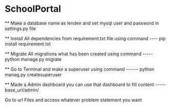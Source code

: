 # SchoolPortal

**    Make a database name as lenden and set mysql user and password in settings.py file

**    Install All dependencies from requirement.txt file using command
           ---- pip install requirement.txt

**    Migrate All migrations what has been created using command
           ----- python manage.py migrate
   
**    Go to Terminal and make a superuser using command
           ------ python manag.py createsuperuser
   
**    Made a Admin dashboard you can use that dashboard to fill content
            ----- base_url/admin/


Go to url Files and access whatever problem statement you want
